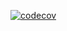 [![codecov](https://codecov.io/gh/lyndsie1102/SEapp/graph/badge.svg?token=M45MD9TLPZ)](https://codecov.io/gh/lyndsie1102/SEapp)
